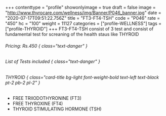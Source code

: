 +++
contenttype = "profile"
showonlyimage = true
draft = false
image = "http://www.thyrocare.com/wellness/img/Banner/P046_banner.jpg"
date = "2020-07-17T09:51:22.756Z"
title = "FT3-FT4-TSH"
code = "P046"
rate = "450"
hc = "100"
weight = 11127
categories = ["profile-WELLNESS"]
tags = ["profile-THYROID"]
+++
FT3-FT4-TSH consist of 3 test and consist of fundamental test for screaning of the health staus like THYROID
<!--more-->
###### Pricing: Rs.450 { class="text-danger" }

###### List of Tests included { class="text-danger" }

###### THYROID { class="card-title bg-light font-weight-bold text-left text-black pt-2 pb-2 pl-2" } 
* FREE TRIIODOTHYRONINE (FT3)
* FREE THYROXINE (FT4)
* THYROID STIMULATING HORMONE (TSH)
